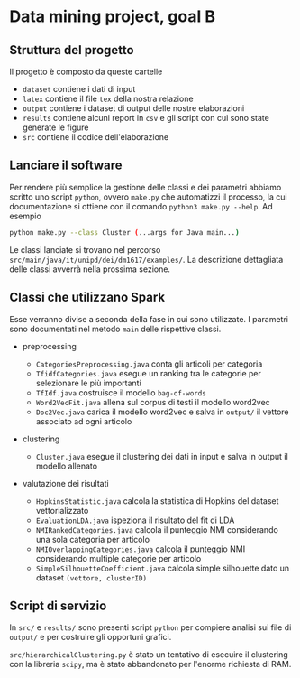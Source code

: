 Data mining project, goal B
===========================

Struttura del progetto
----------------------
Il progetto è composto da queste cartelle
- `dataset` contiene i dati di input
- `latex` contiene il file `tex` della nostra relazione
- `output` contiene i dataset di output delle nostre elaborazioni
- `results` contiene alcuni report in `csv` e gli script con cui sono state generate le figure
- `src` contiene il codice dell'elaborazione

Lanciare il software
--------------------
Per rendere più semplice la gestione delle classi e dei parametri abbiamo scritto uno
script `python`, ovvero `make.py` che automatizzi il processo, la cui documentazione si
ottiene con il comando `python3 make.py --help`.
Ad esempio
```bash
python make.py --class Cluster (...args for Java main...)
```

Le classi lanciate si trovano nel percorso `src/main/java/it/unipd/dei/dm1617/examples/`.
La descrizione dettagliata delle classi avverrà nella prossima sezione.

Classi che utilizzano Spark
---------------------------
Esse verranno divise a seconda della fase in cui sono utilizzate.
I parametri sono documentati nel metodo `main` delle rispettive classi.

- preprocessing
  - `CategoriesPreprocessing.java` conta gli articoli per categoria
  - `TfidfCategories.java` esegue un ranking tra le categorie per selezionare le più importanti
  - `TfIdf.java` costruisce il modello `bag-of-words`
  - `Word2VecFit.java` allena sul corpus di testi il modello word2vec
  - `Doc2Vec.java` carica il modello word2vec e salva in `output/` il vettore
     associato ad ogni articolo

- clustering
  - `Cluster.java` esegue il clustering dei  dati in input e salva in output il modello allenato

- valutazione dei risultati
  - `HopkinsStatistic.java` calcola la statistica di Hopkins del dataset vettorializzato
  - `EvaluationLDA.java` ispeziona il risultato del fit di LDA
  - `NMIRankedCategories.java` calcola il punteggio NMI considerando una sola categoria per articolo
  - `NMIOverlappingCategories.java` calcola il punteggio NMI considerando multiple categorie per articolo
  - `SimpleSilhouetteCoefficient.java` calcola simple silhouette dato un dataset `(vettore, clusterID)`

Script di servizio
------------------
In `src/` e `results/` sono presenti script `python` per compiere analisi sui file di `output/`
e per costruire gli opportuni grafici.

`src/hierarchicalClustering.py` è stato un tentativo di esecuire il clustering con
la libreria `scipy`, ma è stato abbandonato per l'enorme richiesta di RAM.
